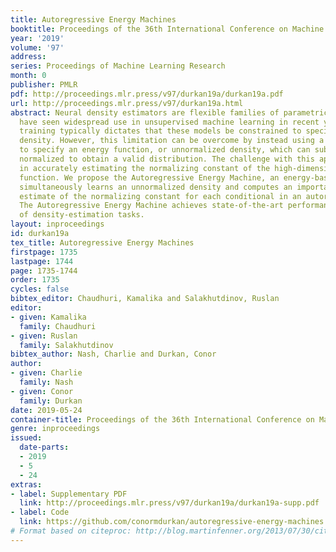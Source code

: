 ```yaml
---
title: Autoregressive Energy Machines
booktitle: Proceedings of the 36th International Conference on Machine Learning
year: '2019'
volume: '97'
address: 
series: Proceedings of Machine Learning Research
month: 0
publisher: PMLR
pdf: http://proceedings.mlr.press/v97/durkan19a/durkan19a.pdf
url: http://proceedings.mlr.press/v97/durkan19a.html
abstract: Neural density estimators are flexible families of parametric models which
  have seen widespread use in unsupervised machine learning in recent years. Maximum-likelihood
  training typically dictates that these models be constrained to specify an explicit
  density. However, this limitation can be overcome by instead using a neural network
  to specify an energy function, or unnormalized density, which can subsequently be
  normalized to obtain a valid distribution. The challenge with this approach lies
  in accurately estimating the normalizing constant of the high-dimensional energy
  function. We propose the Autoregressive Energy Machine, an energy-based model which
  simultaneously learns an unnormalized density and computes an importance-sampling
  estimate of the normalizing constant for each conditional in an autoregressive decomposition.
  The Autoregressive Energy Machine achieves state-of-the-art performance on a suite
  of density-estimation tasks.
layout: inproceedings
id: durkan19a
tex_title: Autoregressive Energy Machines
firstpage: 1735
lastpage: 1744
page: 1735-1744
order: 1735
cycles: false
bibtex_editor: Chaudhuri, Kamalika and Salakhutdinov, Ruslan
editor:
- given: Kamalika
  family: Chaudhuri
- given: Ruslan
  family: Salakhutdinov
bibtex_author: Nash, Charlie and Durkan, Conor
author:
- given: Charlie
  family: Nash
- given: Conor
  family: Durkan
date: 2019-05-24
container-title: Proceedings of the 36th International Conference on Machine Learning
genre: inproceedings
issued:
  date-parts:
  - 2019
  - 5
  - 24
extras:
- label: Supplementary PDF
  link: http://proceedings.mlr.press/v97/durkan19a/durkan19a-supp.pdf
- label: Code
  link: https://github.com/conormdurkan/autoregressive-energy-machines
# Format based on citeproc: http://blog.martinfenner.org/2013/07/30/citeproc-yaml-for-bibliographies/
---
```

